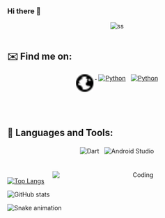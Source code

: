 ### Hi there 👋

<!--
**mehmettarall/mehmettarall** is a ✨ _special_ ✨ repository because its `README.md` (this file) appears on your GitHub profile.

Here are some ideas to get you started:

- 🔭 I’m currently working on ...
- 🌱 I’m currently learning ...
- 👯 I’m looking to collaborate on ...
- 🤔 I’m looking for help with ...
- 💬 Ask me about ...
- 📫 How to reach me: ...
- 😄 Pronouns: ...
- ⚡ Fun fact: ...
-->
<div align="center"><img src="https://images.hdqwalls.com/wallpapers/miami-sunset-artistic-4k-nk.jpg" alt="ss" /></div>

<br/>

## ✉️ Find me on:


<p align="center">
 <a href="https://github.com/mehmettarall?tab=repositories" target="_blank" rel="noopener noreferrer"> <img src="https://raw.githubusercontent.com/iconic/open-iconic/master/svg/globe.svg" alt="Python" height="40" style="vertical-align:top; margin:4px"> </a>
 <a href="https://www.linkedin.com/in/mehmetarall/" target="_blank" rel="noopener noreferrer"> <img src="https://cdn.jsdelivr.net/npm/simple-icons@v3/icons/linkedin.svg" alt="Python" height="40" style="vertical-align:top; margin:4px"></a>
 <a href="mehmetaral06@gmail.com"> <img src="https://cdn.jsdelivr.net/npm/simple-icons@v3/icons/gmail.svg" alt="Python" height="40" style="vertical-align:top; margin:4px"></a>
</p>

<br />
 <br />

## 🧰 Languages and Tools:
<p align="center">
  <img src="https://dartpad.dev/pictures/logo_flutter.png" alt="Dart" height="40" style="vertical-align:top; margin:4px">
  <img src="https://www.donanimhaber.com/images/images/haber/122251/340x1912xgoogle-android-studio-4-0-i-yayinladi.jpg" alt="Android Studio" height="40" style="vertical-align:top; margin:4px">
  
  
<br />
  <br />
  <br />
  
  
  
  <img align="right" alt="Coding" width="400" src="https://miro.medium.com/max/1400/0*a3sQqcmd4umodyjD">
  
  [![Top Langs](https://github-readme-stats.vercel.app/api/top-langs/?username=mehmettarall&layout=dark)](https://github.com/anuraghazra/github-readme-stats)
  
  ![GitHub stats](https://github-readme-stats.vercel.app/api?username=mehmettarall&show_icons=true&theme=tokyonight)
 
  ![Snake animation](https://github.com/mehmettarall/mehmettarall/blob/output/github-contribution-grid-snake.svg)
